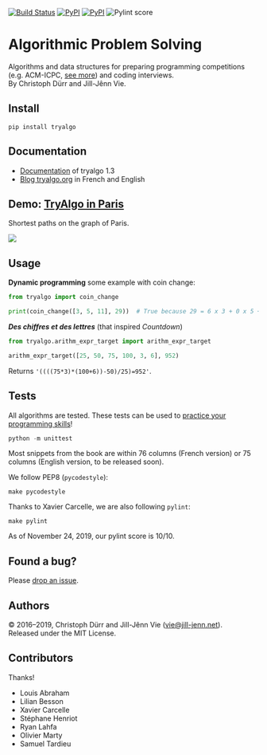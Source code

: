 [![Build Status](https://travis-ci.org/jilljenn/tryalgo.svg?branch=master)](https://travis-ci.org/jilljenn/tryalgo)
[![PyPI](https://img.shields.io/pypi/v/tryalgo.svg)](https://pypi.python.org/pypi/tryalgo/)
[![PyPI](https://img.shields.io/pypi/pyversions/tryalgo.svg)](https://pypi.python.org/pypi/tryalgo/)
![Pylint score](https://mperlet.github.io/pybadge/badges/10.svg)

# Algorithmic Problem Solving

Algorithms and data structures for preparing programming competitions (e.g. ACM-ICPC, [see more](https://tryalgo.org/contests/)) and coding interviews.  
By Christoph Dürr and Jill-Jênn Vie.

## Install

    pip install tryalgo

## Documentation

- [Documentation](http://jilljenn.github.io/tryalgo/) of tryalgo 1.3
- [Blog tryalgo.org](http://tryalgo.org) in French and English

## Demo: [TryAlgo in Paris](http://nbviewer.jupyter.org/github/jilljenn/tryalgo/blob/master/examples/TryAlgo%20Maps%20in%20Paris.ipynb)

Shortest paths on the graph of Paris.

<a href="http://nbviewer.jupyter.org/github/jilljenn/tryalgo/blob/master/examples/TryAlgo%20Maps%20in%20Paris.ipynb"><img src="http://tryalgo.org/static/paris.png" /></a>

## Usage

**Dynamic programming** some example with coin change:

```python
from tryalgo import coin_change

print(coin_change([3, 5, 11], 29))  # True because 29 = 6 x 3 + 0 x 5 + 1 x 11
```

***Des chiffres et des lettres*** (that inspired *Countdown*)

```python
from tryalgo.arithm_expr_target import arithm_expr_target

arithm_expr_target([25, 50, 75, 100, 3, 6], 952)
```

Returns `'((((75*3)*(100+6))-50)/25)=952'`.

## Tests

All algorithms are tested. These tests can be used to [practice your programming skills](https://tryalgo.org/en/2019/08/10/how-to-practice-algorithms-with-tryalgo/)!

```python
python -m unittest
```

Most snippets from the book are within 76 columns (French version) or 75 columns (English version, to be released soon).

We follow PEP8 (`pycodestyle`):

    make pycodestyle

Thanks to Xavier Carcelle, we are also following `pylint`:

    make pylint

As of November 24, 2019, our pylint score is 10/10.

## Found a bug?

Please [drop an issue](https://github.com/jilljenn/tryalgo/issues).

## Authors

© 2016–2019, Christoph Dürr and Jill-Jênn Vie (vie@jill-jenn.net).  
Released under the MIT License.

## Contributors

Thanks!

- Louis Abraham
- Lilian Besson
- Xavier Carcelle
- Stéphane Henriot
- Ryan Lahfa
- Olivier Marty
- Samuel Tardieu
